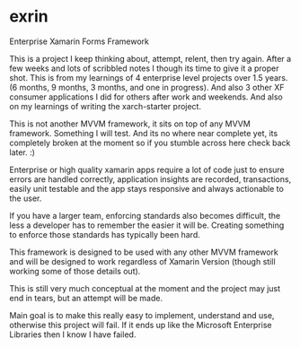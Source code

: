 # exrin
Enterprise Xamarin Forms Framework

This is a project I keep thinking about, attempt, relent, then try again. After a few weeks and lots of scribbled notes I though its time to give it a proper shot. This is from my learnings of 4 enterprise level projects over 1.5 years. (6 months, 9 months, 3 months, and one in progress). And also 3 other XF consumer applications I did for others after work and weekends. And also on my learnings of writing the xarch-starter project.

This is not another MVVM framework, it sits on top of any MVVM framework. Something I will test. And its no where near complete yet, its completely broken at the moment so if you stumble across here check back later. :)

Enterprise or high quality xamarin apps require a lot of code just to ensure errors are handled correctly, application insights are recorded, transactions, easily unit testable and the app stays responsive and always actionable to the user.

If you have a larger team, enforcing standards also becomes difficult, the less a developer has to remember the easier it will be. Creating something to enforce those standards has typically been hard.

This framework is designed to be used with any other MVVM framework and will be designed to work regardless of Xamarin Version (though still working some of those details out).

This is still very much conceptual at the moment and the project may just end in tears, but an attempt will be made.

Main goal is to make this really easy to implement, understand and use, otherwise this project will fail. If it ends up like the Microsoft Enterprise Libraries then I know I have failed.
